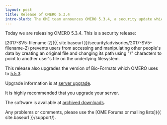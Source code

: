 ```yaml
---
layout: post
title: Release of OMERO 5.3.4
intro-blurb: The OME team announces OMERO 5.3.4, a security update which we recommend all sysadmins upgrade to as soon as possible.
---
```

Today we are releasing OMERO 5.3.4. This is a security release:

[2017-SV5-filename-2]({{ site.baseurl }}/security/advisories/2017-SV5-filename-2) prevents users from accessing and
manipulating other people's data by creating an original file and changing its
path using "/" characters to point to another user's file on the underlying
filesystem.

This release also upgrades the version of Bio-Formats which OMERO uses to
[5.5.3](https://docs.openmicroscopy.org/bio-formats/5.5.3/about/whats-new.html).

Upgrade information is at [server upgrade](https://docs.openmicroscopy.org/omero/5.3.4/sysadmins/server-upgrade.html).

It is highly recommended that you upgrade your server.

The software is available at [archived downloads](https://downloads.openmicroscopy.org/omero/5.3.4).

Any problems or comments, please use the [OME Forums or mailing lists]({{ site.baseurl }}/support/).